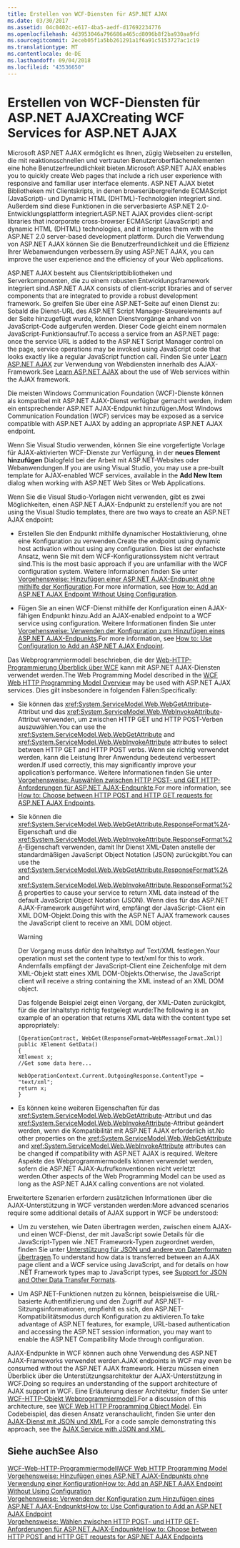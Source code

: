 ```yaml
---
title: Erstellen von WCF-Diensten für ASP.NET AJAX
ms.date: 03/30/2017
ms.assetid: 04c0402c-e617-4ba5-aedf-d17692234776
ms.openlocfilehash: 4d3953046a796686a465cd8096b8f2ba930aa9fd
ms.sourcegitcommit: 2eceb05f1a5bb261291a1f6a91c5153727ac1c19
ms.translationtype: MT
ms.contentlocale: de-DE
ms.lasthandoff: 09/04/2018
ms.locfileid: "43536650"
---
```

# <a name="creating-wcf-services-for-aspnet-ajax"></a><span data-ttu-id="f0cfc-102">Erstellen von WCF-Diensten für ASP.NET AJAX</span><span class="sxs-lookup"><span data-stu-id="f0cfc-102">Creating WCF Services for ASP.NET AJAX</span></span>
<span data-ttu-id="f0cfc-103">Microsoft ASP.NET AJAX ermöglicht es Ihnen, zügig Webseiten zu erstellen, die mit reaktionsschnellen und vertrauten Benutzeroberflächenelementen eine hohe Benutzerfreundlichkeit bieten.</span><span class="sxs-lookup"><span data-stu-id="f0cfc-103">Microsoft ASP.NET AJAX enables you to quickly create Web pages that include a rich user experience with responsive and familiar user interface elements.</span></span> <span data-ttu-id="f0cfc-104">ASP.NET AJAX bietet Bibliotheken mit Clientskripts, in denen browserübergreifende ECMAScript (JavaScript)- und Dynamic&#160;HTML (DHTML)-Technologien integriert sind. Außerdem sind diese Funktionen in die serverbasierte ASP.NET&#160;2.0-Entwicklungsplattform integriert.</span><span class="sxs-lookup"><span data-stu-id="f0cfc-104">ASP.NET AJAX provides client-script libraries that incorporate cross-browser ECMAScript (JavaScript) and dynamic HTML (DHTML) technologies, and it integrates them with the ASP.NET 2.0 server-based development platform.</span></span> <span data-ttu-id="f0cfc-105">Durch die Verwendung von ASP.NET AJAX können Sie die Benutzerfreundlichkeit und die Effizienz Ihrer Webanwendungen verbessern.</span><span class="sxs-lookup"><span data-stu-id="f0cfc-105">By using ASP.NET AJAX, you can improve the user experience and the efficiency of your Web applications.</span></span>  
  
 <span data-ttu-id="f0cfc-106">ASP.NET AJAX besteht aus Clientskriptbibliotheken und Serverkomponenten, die zu einem robusten Entwicklungsframework integriert sind.</span><span class="sxs-lookup"><span data-stu-id="f0cfc-106">ASP.NET AJAX consists of client-script libraries and of server components that are integrated to provide a robust development framework.</span></span> <span data-ttu-id="f0cfc-107">So greifen Sie über eine ASP.NET-Seite auf einen Dienst zu: Sobald die Dienst-URL des ASP.NET Script Manager-Steuerelements auf der Seite hinzugefügt wurde, können Dienstvorgänge anhand von JavaScript-Code aufgerufen werden. Dieser Code gleicht einem normalen JavaScript-Funktionsaufruf.</span><span class="sxs-lookup"><span data-stu-id="f0cfc-107">To access a service from an ASP.NET page: once the service URL is added to the ASP.NET Script Manager control on the page, service operations may be invoked using JavaScript code that looks exactly like a regular JavaScript function call.</span></span> <span data-ttu-id="f0cfc-108">Finden Sie unter [Learn ASP.NET AJAX](https://go.microsoft.com/fwlink/?LinkId=186475) zur Verwendung von Webdiensten innerhalb des AJAX-Framework.</span><span class="sxs-lookup"><span data-stu-id="f0cfc-108">See [Learn ASP.NET AJAX](https://go.microsoft.com/fwlink/?LinkId=186475) about the use of Web services within the AJAX framework.</span></span>  
  
 <span data-ttu-id="f0cfc-109">Die meisten Windows Communication Foundation (WCF)-Dienste können als kompatibel mit ASP.NET AJAX-Dienst verfügbar gemacht werden, indem ein entsprechender ASP.NET AJAX-Endpunkt hinzufügen.</span><span class="sxs-lookup"><span data-stu-id="f0cfc-109">Most Windows Communication Foundation (WCF) services may be exposed as a service compatible with ASP.NET AJAX by adding an appropriate ASP.NET AJAX endpoint.</span></span>  
  
 <span data-ttu-id="f0cfc-110">Wenn Sie Visual Studio verwenden, können Sie eine vorgefertigte Vorlage für AJAX-aktivierten WCF-Dienste zur Verfügung, in der **neues Element hinzufügen** Dialogfeld bei der Arbeit mit ASP.NET-Websites oder Webanwendungen.</span><span class="sxs-lookup"><span data-stu-id="f0cfc-110">If you are using Visual Studio, you may use a pre-built template for AJAX-enabled WCF services, available in the **Add New Item** dialog when working with ASP.NET Web Sites or Web Applications.</span></span>  
  
 <span data-ttu-id="f0cfc-111">Wenn Sie die Visual&#160;Studio-Vorlagen nicht verwenden, gibt es zwei Möglichkeiten, einen ASP.NET AJAX-Endpunkt zu erstellen:</span><span class="sxs-lookup"><span data-stu-id="f0cfc-111">If you are not using the Visual Studio templates, there are two ways to create an ASP.NET AJAX endpoint:</span></span>  
  
-   <span data-ttu-id="f0cfc-112">Erstellen Sie den Endpunkt mithilfe dynamischer Hostaktivierung, ohne eine Konfiguration zu verwenden.</span><span class="sxs-lookup"><span data-stu-id="f0cfc-112">Create the endpoint using dynamic host activation without using any configuration.</span></span> <span data-ttu-id="f0cfc-113">Dies ist der einfachste Ansatz, wenn Sie mit dem WCF-Konfigurationssystem nicht vertraut sind.</span><span class="sxs-lookup"><span data-stu-id="f0cfc-113">This is the most basic approach if you are unfamiliar with the WCF configuration system.</span></span> <span data-ttu-id="f0cfc-114">Weitere Informationen finden Sie unter [Vorgehensweise: Hinzufügen einer ASP.NET AJAX-Endpunkt ohne mithilfe der Konfiguration](../../../../docs/framework/wcf/feature-details/how-to-add-an-aspnet-ajax-endpoint-without-using-configuration.md).</span><span class="sxs-lookup"><span data-stu-id="f0cfc-114">For more information, see [How to: Add an ASP.NET AJAX Endpoint Without Using Configuration](../../../../docs/framework/wcf/feature-details/how-to-add-an-aspnet-ajax-endpoint-without-using-configuration.md).</span></span>  
  
-   <span data-ttu-id="f0cfc-115">Fügen Sie an einen WCF-Dienst mithilfe der Konfiguration einen AJAX-fähigen Endpunkt hinzu.</span><span class="sxs-lookup"><span data-stu-id="f0cfc-115">Add an AJAX-enabled endpoint to a WCF service using configuration.</span></span> <span data-ttu-id="f0cfc-116">Weitere Informationen finden Sie unter [Vorgehensweise: Verwenden der Konfiguration zum Hinzufügen eines ASP.NET AJAX-Endpunkts](../../../../docs/framework/wcf/feature-details/how-to-use-configuration-to-add-an-aspnet-ajax-endpoint.md).</span><span class="sxs-lookup"><span data-stu-id="f0cfc-116">For more information, see [How to: Use Configuration to Add an ASP.NET AJAX Endpoint](../../../../docs/framework/wcf/feature-details/how-to-use-configuration-to-add-an-aspnet-ajax-endpoint.md).</span></span>  
  
 <span data-ttu-id="f0cfc-117">Das Webprogrammiermodell beschrieben, die der [Web-HTTP-Programmierung Überblick über WCF](../../../../docs/framework/wcf/feature-details/wcf-web-http-programming-model-overview.md) kann mit ASP.NET AJAX-Diensten verwendet werden.</span><span class="sxs-lookup"><span data-stu-id="f0cfc-117">The Web Programming Model described in the [WCF Web HTTP Programming Model Overview](../../../../docs/framework/wcf/feature-details/wcf-web-http-programming-model-overview.md) may be used with ASP.NET AJAX services.</span></span> <span data-ttu-id="f0cfc-118">Dies gilt insbesondere in folgenden Fällen:</span><span class="sxs-lookup"><span data-stu-id="f0cfc-118">Specifically:</span></span>  
  
-   <span data-ttu-id="f0cfc-119">Sie können das <xref:System.ServiceModel.Web.WebGetAttribute>-Attribut und das <xref:System.ServiceModel.Web.WebInvokeAttribute>-Attribut verwenden, um zwischen HTTP GET und HTTP POST-Verben auszuwählen.</span><span class="sxs-lookup"><span data-stu-id="f0cfc-119">You can use the <xref:System.ServiceModel.Web.WebGetAttribute> and <xref:System.ServiceModel.Web.WebInvokeAttribute> attributes to select between HTTP GET and HTTP POST verbs.</span></span> <span data-ttu-id="f0cfc-120">Wenn sie richtig verwendet werden, kann die Leistung Ihrer Anwendung bedeutend verbessert werden.</span><span class="sxs-lookup"><span data-stu-id="f0cfc-120">If used correctly, this may significantly improve your application’s performance.</span></span> <span data-ttu-id="f0cfc-121">Weitere Informationen finden Sie unter [Vorgehensweise: Auswählen zwischen HTTP POST- und GET HTTP-Anforderungen für ASP.NET AJAX-Endpunkte](../../../../docs/framework/wcf/feature-details/http-post-and-http-get-requests-for-aspnet-ajax-endpoints.md).</span><span class="sxs-lookup"><span data-stu-id="f0cfc-121">For more information, see [How to: Choose between HTTP POST and HTTP GET requests for ASP.NET AJAX Endpoints](../../../../docs/framework/wcf/feature-details/http-post-and-http-get-requests-for-aspnet-ajax-endpoints.md).</span></span>  
  
-   <span data-ttu-id="f0cfc-122">Sie können die <xref:System.ServiceModel.Web.WebGetAttribute.ResponseFormat%2A>-Eigenschaft und die <xref:System.ServiceModel.Web.WebInvokeAttribute.ResponseFormat%2A>-Eigenschaft verwenden, damit Ihr Dienst XML-Daten anstelle der standardmäßigen JavaScript Object Notation (JSON) zurückgibt.</span><span class="sxs-lookup"><span data-stu-id="f0cfc-122">You can use the <xref:System.ServiceModel.Web.WebGetAttribute.ResponseFormat%2A> and <xref:System.ServiceModel.Web.WebInvokeAttribute.ResponseFormat%2A> properties to cause your service to return XML data instead of the default JavaScript Object Notation (JSON).</span></span> <span data-ttu-id="f0cfc-123">Wenn dies für das ASP.NET AJAX-Framework ausgeführt wird, empfängt der JavaScript-Client ein XML DOM-Objekt.</span><span class="sxs-lookup"><span data-stu-id="f0cfc-123">Doing this with the ASP.NET AJAX framework causes the JavaScript client to receive an XML DOM object.</span></span>  
  
    > [!WARNING]
    >  <span data-ttu-id="f0cfc-124">Der Vorgang muss dafür den Inhaltstyp auf Text/XML festlegen.</span><span class="sxs-lookup"><span data-stu-id="f0cfc-124">Your operation must set the content type to text/xml for this to work.</span></span> <span data-ttu-id="f0cfc-125">Andernfalls empfängt der JavaScript-Client eine Zeichenfolge mit dem XML-Objekt statt eines XML DOM-Objekts.</span><span class="sxs-lookup"><span data-stu-id="f0cfc-125">Otherwise, the JavaScript client will receive a string containing the XML instead of an XML DOM object.</span></span>  
  
     <span data-ttu-id="f0cfc-126">Das folgende Beispiel zeigt einen Vorgang, der XML-Daten zurückgibt, für die der Inhaltstyp richtig festgelegt wurde:</span><span class="sxs-lookup"><span data-stu-id="f0cfc-126">The following is an example of an operation that returns XML data with the content type set appropriately:</span></span>  
  
    ```  
    [OperationContract, WebGet(ResponseFormat=WebMessageFormat.Xml)]  
    public XElement GetData()  
    {  
    XElement x;  
    //Get some data here...  
  
    WebOperationContext.Current.OutgoingResponse.ContentType = "text/xml";      
    return x;  
    }  
    ```  
  
-   <span data-ttu-id="f0cfc-127">Es können keine weiteren Eigenschaften für das <xref:System.ServiceModel.Web.WebGetAttribute>-Attribut und das <xref:System.ServiceModel.Web.WebInvokeAttribute>-Attribut geändert werden, wenn die Kompatibilität mit ASP.NET AJAX erforderlich ist.</span><span class="sxs-lookup"><span data-stu-id="f0cfc-127">No other properties on the <xref:System.ServiceModel.Web.WebGetAttribute> and <xref:System.ServiceModel.Web.WebInvokeAttribute> attributes can be changed if compatibility with ASP.NET AJAX is required.</span></span> <span data-ttu-id="f0cfc-128">Weitere Aspekte des Webprogrammiermodells können verwendet werden, sofern die ASP.NET AJAX-Aufrufkonventionen nicht verletzt werden.</span><span class="sxs-lookup"><span data-stu-id="f0cfc-128">Other aspects of the Web Programming Model can be used as long as the ASP.NET AJAX calling conventions are not violated.</span></span>  
  
 <span data-ttu-id="f0cfc-129">Erweitertere Szenarien erfordern zusätzlichen Informationen über die AJAX-Unterstützung in WCF verstanden werden:</span><span class="sxs-lookup"><span data-stu-id="f0cfc-129">More advanced scenarios require some additional details of AJAX support in WCF be understood:</span></span>  
  
-   <span data-ttu-id="f0cfc-130">Um zu verstehen, wie Daten übertragen werden, zwischen einem AJAX- und einen WCF-Dienst, der mit JavaScript sowie Details für die JavaScript-Typen wie .NET Framework-Typen zugeordnet werden, finden Sie unter [Unterstützung für JSON und andere von Datenformaten übertragen](../../../../docs/framework/wcf/feature-details/support-for-json-and-other-data-transfer-formats.md).</span><span class="sxs-lookup"><span data-stu-id="f0cfc-130">To understand how data is transferred between an AJAX page client and a WCF service using JavaScript, and for details on how .NET Framework types map to JavaScript types, see [Support for JSON and Other Data Transfer Formats](../../../../docs/framework/wcf/feature-details/support-for-json-and-other-data-transfer-formats.md).</span></span>  
  
-   <span data-ttu-id="f0cfc-131">Um ASP.NET-Funktionen nutzen zu können, beispielsweise die URL-basierte Authentifizierung und den Zugriff auf ASP.NET-Sitzungsinformationen, empfiehlt es sich, den ASP.NET-Kompatibilitätsmodus durch Konfiguration zu aktivieren.</span><span class="sxs-lookup"><span data-stu-id="f0cfc-131">To take advantage of ASP.NET features, for example, URL-based authentication and accessing the ASP.NET session information, you may want to enable the ASP.NET Compatibility Mode through configuration.</span></span>  
  
 <span data-ttu-id="f0cfc-132">AJAX-Endpunkte in WCF können auch ohne Verwendung des ASP.NET AJAX-Frameworks verwendet werden.</span><span class="sxs-lookup"><span data-stu-id="f0cfc-132">AJAX endpoints in WCF may even be consumed without the ASP.NET AJAX framework.</span></span> <span data-ttu-id="f0cfc-133">Hierzu müssen einen Überblick über die Unterstützungsarchitektur der AJAX-Unterstützung in WCF.</span><span class="sxs-lookup"><span data-stu-id="f0cfc-133">Doing so requires an understanding of the support architecture of AJAX support in WCF.</span></span> <span data-ttu-id="f0cfc-134">Eine Erläuterung dieser Architektur, finden Sie unter [WCF-HTTP-Objekt Webprogrammiermodell](../../../../docs/framework/wcf/feature-details/wcf-web-http-programming-object-model.md).</span><span class="sxs-lookup"><span data-stu-id="f0cfc-134">For a discussion of this architecture, see [WCF Web HTTP Programming Object Model](../../../../docs/framework/wcf/feature-details/wcf-web-http-programming-object-model.md).</span></span> <span data-ttu-id="f0cfc-135">Ein Codebeispiel, das diesen Ansatz veranschaulicht, finden Sie unter den [AJAX-Dienst mit JSON und XML](../../../../docs/framework/wcf/samples/ajax-service-with-json-and-xml-sample.md).</span><span class="sxs-lookup"><span data-stu-id="f0cfc-135">For a code sample demonstrating this approach, see the [AJAX Service with JSON and XML](../../../../docs/framework/wcf/samples/ajax-service-with-json-and-xml-sample.md).</span></span>  
  
## <a name="see-also"></a><span data-ttu-id="f0cfc-136">Siehe auch</span><span class="sxs-lookup"><span data-stu-id="f0cfc-136">See Also</span></span>  
 [<span data-ttu-id="f0cfc-137">WCF-Web-HTTP-Programmiermodell</span><span class="sxs-lookup"><span data-stu-id="f0cfc-137">WCF Web HTTP Programming Model</span></span>](../../../../docs/framework/wcf/feature-details/wcf-web-http-programming-model.md)  
 [<span data-ttu-id="f0cfc-138">Vorgehensweise: Hinzufügen eines ASP.NET AJAX-Endpunkts ohne Verwendung einer Konfiguration</span><span class="sxs-lookup"><span data-stu-id="f0cfc-138">How to: Add an ASP.NET AJAX Endpoint Without Using Configuration</span></span>](../../../../docs/framework/wcf/feature-details/how-to-add-an-aspnet-ajax-endpoint-without-using-configuration.md)  
 [<span data-ttu-id="f0cfc-139">Vorgehensweise: Verwenden der Konfiguration zum Hinzufügen eines ASP.NET AJAX-Endpunkts</span><span class="sxs-lookup"><span data-stu-id="f0cfc-139">How to: Use Configuration to Add an ASP.NET AJAX Endpoint</span></span>](../../../../docs/framework/wcf/feature-details/how-to-use-configuration-to-add-an-aspnet-ajax-endpoint.md)  
 [<span data-ttu-id="f0cfc-140">Vorgehensweise: Wählen zwischen HTTP POST- und HTTP GET-Anforderungen für ASP.NET AJAX-Endpunkte</span><span class="sxs-lookup"><span data-stu-id="f0cfc-140">How to: Choose between HTTP POST and HTTP GET requests for ASP.NET AJAX Endpoints</span></span>](../../../../docs/framework/wcf/feature-details/http-post-and-http-get-requests-for-aspnet-ajax-endpoints.md)
